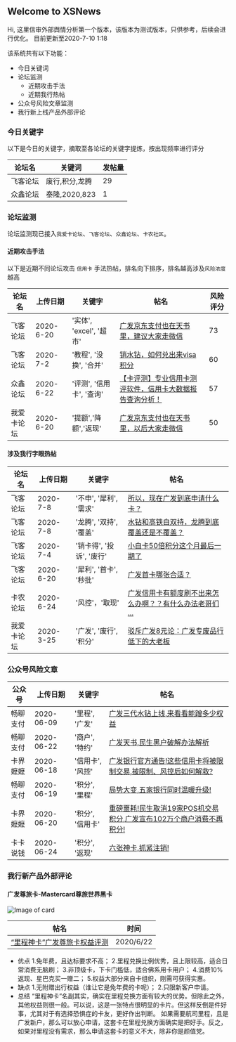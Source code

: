 ## Welcome to XSNews 

Hi, 这里信审外部舆情分析第一个版本，该版本为测试版本，只供参考，后续会进行优化。
目前更新至2020-7-10 1:18

该系统共有以下功能：

- 今日关键词
- 论坛监测
  - 近期攻击手法
  - 近期我行热帖
- 公众号风险文章监测
- 我行新上线产品外部评论
  

### 今日关键字

以下是今日的关键字，摘取至各论坛的关键字提炼，按出现频率进行评分

论坛名 | 关键词 | 发帖量
----- | ----- | -----
飞客论坛 | 废行,积分,龙腾 | 29
众鑫论坛 | 泰隆,2020,823 | 1


### 论坛监测

论坛监测现已接入`我爱卡论坛`、`飞客论坛`、`众鑫论坛`、`卡农社区`。

#### 近期攻击手法

以下是近期不同论坛攻击 `信用卡` 手法热帖，排名向下排序，排名越高涉及`风险浓度`越高

论坛名 | 上传日期 | 关键字 | 帖名 | 风险评分
----- | ----- | ----- | ----- | -----
飞客论坛 | 2020-6-20 | '实体', 'excel', '超市' | [广发京东支付也在天书里，建议大家走微信](http://www.flyertea.com/thread-3584685-1-1.html) | 73
飞客论坛 | 2020-7-2 | '教程', '没换', '合并' | [销水钻，如何兑出来visa积分](http://www.flyertea.com/thread-3596899-1-1.html) | 60
众鑫论坛 | 2020-6-22 | '评测', '信用卡', '查询' | [【卡评测】专业信用卡测评软件，信用卡大数据报告查询分析！](https://www.zhongxinwanka.com/thread-270594-1-1.html) | 57
我爱卡论坛 | 2020-6-20 | '提额','降额','返现' | [广发京东支付也在天书里，以后大家走微信](https://bbs.51credit.com/thread-6189885-1-1.html) | 50

#### 涉及我行字眼热帖

论坛名 | 上传日期 | 关键字 | 帖名
----- | ----- | ----- | ----- 
飞客论坛 | 2020-7-8 | '不申', '犀利', '需求' | [所以，现在广发到底申请什么卡？](http://www.flyertea.com/thread-3607143-1-1.html)
飞客论坛 | 2020-7-8 | '龙腾', '双持', '覆盖' | [水钻和高铁白双持，龙腾到底覆盖还是不覆盖？](http://www.flyertea.com/thread-3606116-1-1.html)
飞客论坛 | 2020-7-4 | '销卡得', '投诉', '废行' | [小白卡50倍积分这个月最后一期了](http://www.flyertea.com/thread-3584324-1-1.html)
飞客论坛 | 2020-6-20 | '犀利', '首卡', '秒批' | [广发首卡哪张合适？](http://www.flyertea.com/thread-3585107-1-1.html)
卡农论坛 | 2020-6-24 | '风控'，'取现' | [广发信用卡有额度刷不出来怎么办啊？？有什么办法老哥们 ...](https://www.51kanong.com/xyk-3249722-1.htm) | 
我爱卡论坛 | 2020-3-25 | '广发', '废行', '积分' | [驳斥广发8元论：广发专废品行低下的大老板](https://bbs.51credit.com/thread-6046299-1-1.html) | 


### 公众号风险文章

公众号 | 上传日期 | 关键字 | 帖名
----- | ----- | ----- | ----- 
畅聊支付 | 2020-06-09 | '里程', '广发' | [广发三代水钻上线,来看看能蹭多少权益](https://weixin.sogou.com/link?url=dn9a_-gY295K0Rci_xozVXfdMkSQTLW6cwJThYulHEtVjXrGTiVgS-J042nCu3jAbCf_A7nIWOGMlzjATHGFeFqXa8Fplpd9O-adlJz6d3yHkVDamzd6E7LuAhTYiaXbLMM7ROUp6xCy_dd0TKDkBXWu7PpFKSPYEy-JSnIpxpb15AiYRE95gPuV-uCa6-SahpUAHEkEKCfhT0PZX4a5Oq3fkuWptEDUGqT5BqR6mi_Ff2wrhtLRF-d4YYh_PS_SxD_emfSvKqt6VKrzu_4XKA..&type=2&query=%E7%95%85%E8%81%8A%E6%94%AF%E4%BB%98&token=05DF50D233730AE04045EA3A1D52B1F140542E7A5F074CC4)
畅聊支付 | 2020-06-22 | '商户', '特约' | [广发天书,民生黑户破解办法解析](https://weixin.sogou.com/link?url=dn9a_-gY295K0Rci_xozVXfdMkSQTLW6cwJThYulHEtVjXrGTiVgS-J042nCu3jA4aA-LbXAcZeMlzjATHGFeFqXa8Fplpd9O-adlJz6d3yHkVDamzd6E7LuAhTYiaXbLMM7ROUp6xCy_dd0TKDkBfPJp-9QWqT_ylhVFjbXrfqZ338N8rUVhNkDb8lDaToQfx5rntbVLNY1nMkuevt4RecYGjUp-qRyv4CSY11-Xkv2Abcgl7DB7Ro2p5yeCBzex7f3-agjHVASYTqT4eyLmA..&type=2&query=%E7%95%85%E8%81%8A%E6%94%AF%E4%BB%98&token=05DF2D1233730AE04045EA3A1D52B1F140542E7A5F074CB8)
卡界嬷嬷 | 2020-06-18 | '信用卡', '风控' | [广发银行官方通告!这些信用卡将被限制交易,被限制、风控后如何解救?](https://weixin.sogou.com/link?url=dn9a_-gY295K0Rci_xozVXfdMkSQTLW6cwJThYulHEtVjXrGTiVgS-J042nCu3jANp8P4IXrgzGMlzjATHGFeFqXa8Fplpd9dylPAJEG3mSKOswKdcPfbYqSolPh2NoOnDtiMKiK72h6yppQffzK8J-kRKhv8Q-1OdCGiXtEL_cPVOB7Kk5WfgilzD-4SjvGDpteZ8ZlxdXE87lPlyu8Xb3EI33_d31eJQYsZZlTtrayi6aNEySIFhM17SVTazgblFQIhb6X_PzdrgozfSg6bw..&type=2&query=%E5%8D%A1%E7%95%8C%E5%AC%B7%E5%AC%B7&token=05E6ABC8410007934C48E7490B022A794D4BA68B5F074F2F)
畅聊支付 | 2020-06-19 | '积分', '里程' | [局势大变,五家银行同时温暖升级!](https://weixin.sogou.com/link?url=dn9a_-gY295K0Rci_xozVXfdMkSQTLW6cwJThYulHEtVjXrGTiVgS-J042nCu3jAg2Hh1qDeeJmMlzjATHGFeFqXa8Fplpd9O-adlJz6d3yHkVDamzd6E7LuAhTYiaXbLMM7ROUp6xCy_dd0TKDkBZL-wHBAu_peDq96PY74eYOm6KdxHkcmWyx322NPrCWH9qDFW1FhFKd368rTqDTO5blaMFZ_3vtJMdkYHDg8dd4_OchK0dEKZgMIG4UO5-3T7taahyhgtvU89kyxDwoXvg..&type=2&query=%E7%95%85%E8%81%8A%E6%94%AF%E4%BB%98&token=05DF343733730AE04045EA3A1D52B1F140542E7A5F074CBA)
卡界嬷嬷 | 2020-06-20 | '积分', '信用卡' | [重磅噩耗!民生取消19家POS机交易积分,广发宣布102万个商户消费不再积分!](https://weixin.sogou.com/link?url=dn9a_-gY295K0Rci_xozVXfdMkSQTLW6cwJThYulHEtVjXrGTiVgS-J042nCu3jAoWJQBadOJRWMlzjATHGFeFqXa8Fplpd9dylPAJEG3mSKOswKdcPfbYqSolPh2NoOnDtiMKiK72h6yppQffzK8OU6k4qKZqLY-p6Cvk56et0hLgwzuMD4a6W3y-i6yJuYkylOXvMy4p6rlXreYnWWM_kSpjEWphY6lYlRMX2T77MbJ_3LJ_dkIunUgrZnNZl7fWT99C_id3ROJBjQH7pCxQ..&type=2&query=%E5%8D%A1%E7%95%8C%E5%AC%B7%E5%AC%B7&token=05E6E118410007934C48E7490B022A794D4BA68B5F074F3F)
卡卡说钱 | 2020-06-24 | '积分', '返现' | [六张神卡,抓紧注销!](https://weixin.sogou.com/link?url=dn9a_-gY295K0Rci_xozVXfdMkSQTLW6cwJThYulHEtVjXrGTiVgS-J042nCu3jAG4uFvDG-3DyMlzjATHGFeFqXa8Fplpd9W7bFE0j5lhYxVogOYGmZynZ-nxKSucliNGFYqZtEXVCrvDPR0wFBifyOR_UZRwmOBHW-IcVmK--jKCsJkz45NlxozhMa-ZkIUAq6QGxhnbaxY846kPVbdYVRWF1mDVh6ADxZ7Hj-TM0FjW7wmDShn-kPp33wL4gGy1SRz94chRsO8fIRwtipOg..&type=2&query=%E5%8D%A1%E5%8D%A1%E8%AF%B4%E9%92%B1&token=05E3E930D7979103DCD976D9E28FCFE7DC0D1FCF5F074E4A)





### 我行新产品外部评论


#### 广发尊旅卡-Mastercard尊旅世界黑卡

![Image of card](https://ptf.flyert.com/creditcard/image/creditcard/20200610113530462.png)

帖名 | 时间 
----- | -----
[“里程神卡”广发尊旅卡权益评测](http://www.flyertea.com/thread-3586809-1-1.html) | 2020/6/22

- 优点
1.免年费，且达标要求不高；
2.里程兑换比例优秀，且上限较高，适合日常消费无脑刷；
3.非顶级卡，下卡门槛低，适合佛系用卡用户；
4.消费10%返现、星巴克买一赠二；
5.权益大部分来自卡组织，刚需可获得实惠。
- 缺点
1.无附赠出行权益（谁让它是免年费的卡呢）；
2.只限新客户申请。
- 总结
“里程神卡”名副其实，确实在里程兑换方面有较大的优势。但除此之外，其他权益则很一般。可以说，这是一张特点很明显的卡片。但这样反倒是件好事，尤其对于有选择恐惧症的卡友，更好作出判断。
如果需要航司里程，且是广发新户，那么可以放心申请，这套卡在里程兑换方面确实是把好手。反之，如果对里程没有需求，那么申请这套卡的意义不大，除非你是颜值党。
